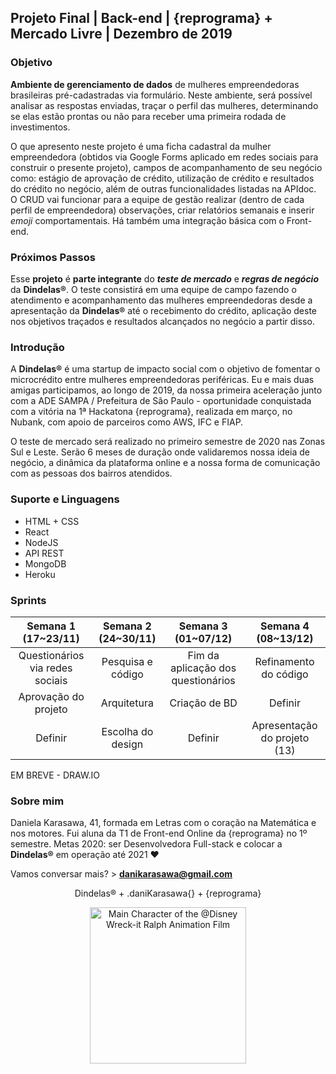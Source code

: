 <h2>Projeto Final | Back-end | {reprograma} + Mercado Livre | Dezembro de 2019</h2>


<h3>Objetivo</h3>

<b>Ambiente de gerenciamento de dados</b> de mulheres empreendedoras brasileiras pré-cadastradas via formulário. Neste ambiente, será possível analisar as respostas enviadas, traçar o perfil das mulheres, determinando se elas estão prontas ou não para receber uma primeira rodada de investimentos. 

O que apresento neste projeto é uma ficha cadastral da mulher empreendedora (obtidos via Google Forms aplicado em redes sociais para construir o presente projeto), campos de acompanhamento de seu negócio como: estágio de aprovação de crédito, utilização de crédito e resultados do crédito no negócio, além de outras funcionalidades listadas na APIdoc. O CRUD vai funcionar para a equipe de gestão realizar (dentro de cada perfil de empreendedora) observações, criar relatórios semanais e inserir <i>emoji</i> comportamentais. Há também uma integração básica com o Front-end. 

<h3>Próximos Passos</h3>

Esse <b>projeto</b> é <b>parte integrante</b> do <i><b>teste de mercado</i></b> e <i><b>regras de negócio</i></b> da <b>Dindelas®</b>. O teste consistirá em uma equipe de campo fazendo o atendimento e acompanhamento das mulheres empreendedoras desde a apresentação da <b>Dindelas®</b> até o recebimento do crédito, aplicação deste nos objetivos traçados e resultados alcançados no negócio a partir disso. 

<h3>Introdução</h3>

A <b>Dindelas®</b> é uma startup de impacto social com o objetivo de fomentar o microcrédito entre mulheres empreendedoras periféricas. Eu e mais duas amigas participamos, ao longo de 2019, da nossa primeira aceleração junto com a ADE SAMPA / Prefeitura de São Paulo - oportunidade conquistada com a vitória na 1ª Hackatona {reprograma}, realizada em março, no Nubank, com apoio de parceiros como AWS, IFC e FIAP. 

O teste de mercado será realizado no primeiro semestre de 2020 nas Zonas Sul e Leste. Serão 6 meses de duração onde validaremos nossa ideia de negócio, a dinâmica da plataforma online e a nossa forma de comunicação com as pessoas dos bairros atendidos. 

<h3>Suporte e Linguagens</h3>

* HTML + CSS
* React
* NodeJS
* API REST
* MongoDB
* Heroku

<h3>Sprints</h3>

| <center>Semana 1 (17~23/11)</center>             | <center>Semana 2 (24~30/11)</center> | <center>Semana 3 (01~07/12)</center>                | <center>Semana 4 (08~13/12)</center>     |
|---------------------------------|---------------------|------------------------------------|-------------------------|
| <center>Questionários via redes sociais</center> | <center>Pesquisa e código</center>   | <center>Fim da aplicação dos questionários</center> | <center>Refinamento do código</center>   |
| <center>Aprovação do projeto</center>            | <center>Arquitetura</center>         | <center>Criação de BD</center>                      | <center>Definir</center>                        |
| <center>Definir</center>                                | <center>Escolha do design</center>   | <center>Definir</center>                                    | <center>Apresentação do projeto (13)</center> |

EM BREVE - DRAW.IO
                                                              
<h3>Sobre mim</h3>

Daniela Karasawa, 41, formada em Letras com o coração na Matemática e nos motores. Fui aluna da T1 de Front-end Online da {reprograma} no 1º semestre. Metas 2020: ser Desenvolvedora Full-stack e colocar a <b>Dindelas®</b> em operação até 2021 ♥

Vamos conversar mais? > <b>danikarasawa@gmail.com</b>

<p align="center">Dindelas® + .daniKarasawa{} + {reprograma}</p>

<p align="center"><img src="https://media1.giphy.com/media/31ltvCocTCYyk/giphy.gif" width="250" title="Vanellope" alt="Main Character of the @Disney Wreck-it Ralph Animation Film"></p>